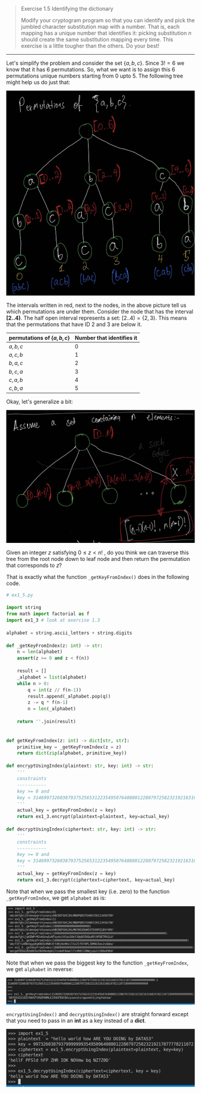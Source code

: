 > Exercise 1.5 Identifying the dictionary
>
> Modify your cryptogram program so that you can identify and pick the jumbled 
> character substitution map with a number. That is, each mapping has a unique number
> that identifies it: picking substitution $n$ should create the same substitution 
> mapping every time. This exercise is a little tougher than the others. Do your best!

--------------------------------

Let's simplify the problem and consider the set $\{a, b, c\}$. Since $3! = 6$ we know 
that it has $6$ permutations. So, what we want is to assign this $6$ permutations unique 
numbers starting from $0$ upto $5$. The following tree might help us do just that: 

<img src="pic_for_ex1.5_3.jpg">

The intervals written in red, next to the nodes, in the above picture tell us which permutations are under them. 
Consider the node that has the interval **[2..4)**. The half open interval represents a set: 
$[2..4) = \{2, 3\}$. This means that the permutations that have ID
$2 \: \text{and} \: 3$ are below it. 

|permutations of $\{a, b, c\}$|Number that identifies it|
|-----------------------------|-------------------------|
|$a, b, c$| 0 |
|$a, c, b$| 1 |
|$b, a, c$| 2 |
|$b, c, a$| 3 |
|$c, a, b$| 4 |
|$c, b, a$| 5 |

Okay, let's generalize a bit: 

<img src="pic_for_ex1.5_4.jpg">

Given an integer $z$ satisfying $0 \leq z < n!$ , do you think we can traverse this tree from the 
root node down to leaf node  and then return the permutation that corresponds to $z$? 

That is exactly what the function `_getKeyFromIndex()` does in the following code. 

```python
# ex1_5.py 

import string
from math import factorial as f
import ex1_3 # look at exercise 1.3

alphabet = string.ascii_letters + string.digits

def _getKeyFromIndex(z: int) -> str: 
    n = len(alphabet)
    assert(z >= 0 and z < f(n))

    result = []
    _alphabet = list(alphabet)
    while n > 0:
        q = int(z // f(n-1))
        result.append(_alphabet.pop(q))
        z -= q * f(n-1)
        n = len(_alphabet)
    
    return ''.join(result)


def getKeyFromIndex(z: int) -> dict[str, str]: 
    primitive_key = _getKeyFromIndex(z = z)
    return dict(zip(alphabet, primitive_key)) 

def encryptUsingIndex(plaintext: str, key: int) -> str: 
    '''
    constraints
    -----------
    key >= 0 and 
    key < 31469973260387937525653122354950764088012280797258232192163168247821107200000000000000
    '''
    actual_key = getKeyFromIndex(z = key)
    return ex1_3.encrypt(plaintext=plaintext, key=actual_key)

def decryptUsingIndex(ciphertext: str, key: int) -> str: 
    '''
    constraints
    -----------
    key >= 0 and 
    key < 31469973260387937525653122354950764088012280797258232192163168247821107200000000000000
    '''
    actual_key = getKeyFromIndex(z = key)
    return ex1_3.decrypt(ciphertext=ciphertext, key=actual_key)
```

Note that when we pass the smallest key (i.e. zero) to the function `_getKeyFromIndex`, 
we get `alphabet` as is:

<img src="pic_for_ex1.5_1.png">

Note that when we pass the biggest key to the function `_getKeyFromIndex`, we get `alphabet` 
in reverse: 

<img src="pic_for_ex1.5_2.png">

`encryptUsingIndex()` and `decryptUsingIndex()` are straight forward except that you need to pass 
in an **int** as a key instead of a **dict**. 

<img src="pic_for_ex1.5_5.png">